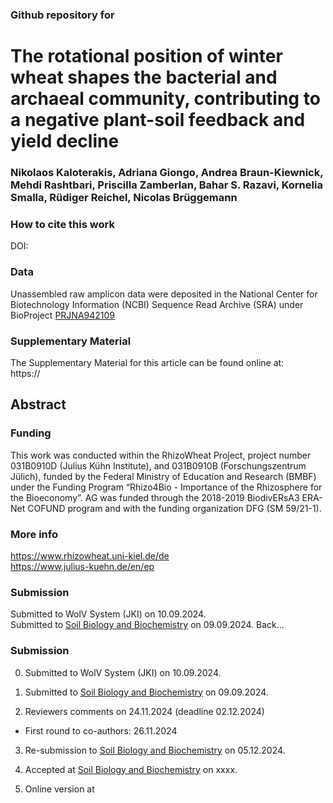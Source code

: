 ### Github repository for
# The rotational position of winter wheat shapes the bacterial and archaeal community, contributing to a negative plant-soil feedback and yield decline
### Nikolaos Kaloterakis, Adriana Giongo, Andrea Braun-Kiewnick, Mehdi Rashtbari, Priscilla Zamberlan, Bahar S. Razavi, Kornelia Smalla, Rüdiger Reichel, Nicolas Brüggemann

### How to cite this work
DOI: 

### Data
Unassembled raw amplicon data were deposited in the National Center for Biotechnology Information (NCBI) Sequence Read Archive (SRA) under BioProject 
[PRJNA942109](https://www.ncbi.nlm.nih.gov/bioproject/PRJNA942109/)

### Supplementary Material
The Supplementary Material for this article can be found online at: \
https://

## Abstract

### Funding
This work was conducted within the RhizoWheat Project, project number 031B0910D (Julius Kühn Institute), and 031B0910B (Forschungszentrum Jülich), funded by the Federal Ministry of Education and Research (BMBF) under the Funding Program “Rhizo4Bio - Importance of the Rhizosphere for the Bioeconomy”. AG was funded through the 2018-2019 BiodivERsA3 ERA-Net COFUND program and with the funding organization DFG (SM 59/21-1).

### More info
https://www.rhizowheat.uni-kiel.de/de \
https://www.julius-kuehn.de/en/ep

### Submission
Submitted to WolV System (JKI) on 10.09.2024.\
Submitted to [Soil Biology and Biochemistry](https://www.sciencedirect.com/journal/soil-biology-and-biochemistry) on 09.09.2024. 
Back...

### Submission
0) Submitted to WolV System (JKI) on 10.09.2024.
1) Submitted to [Soil Biology and Biochemistry](https://www.sciencedirect.com/journal/soil-biology-and-biochemistry) on 09.09.2024. 

2) Reviewers comments on 24.11.2024 (deadline 02.12.2024)
- First round to co-authors: 26.11.2024

3) Re-submission to [Soil Biology and Biochemistry](https://www.sciencedirect.com/journal/soil-biology-and-biochemistry) on 05.12.2024. 

4) Accepted at [Soil Biology and Biochemistry](https://www.sciencedirect.com/journal/soil-biology-and-biochemistry) on xxxx.

5) Online version at


